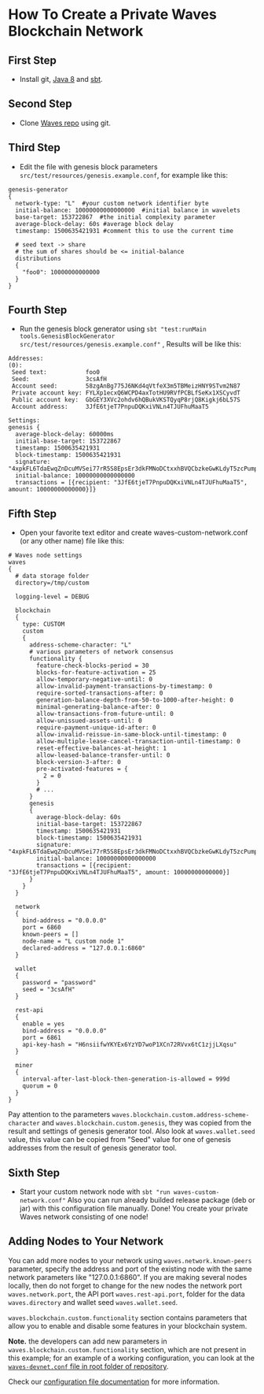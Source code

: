 # How To Create a Private Waves Blockchain Network

## First Step

* Install git, [Java 8](https://java.com/en/download/) and [sbt](http://www.scala-sbt.org/).

## Second Step

* Clone [Waves repo](https://github.com/wavesplatform/Waves/) using git.

## Third Step

* Edit the file with genesis block parameters `src/test/resources/genesis.example.conf`, for example like this:

```
genesis-generator
{
  network-type: "L"  #your custom network identifier byte
  initial-balance: 10000000000000000  #initial balance in wavelets
  base-target: 153722867  #the initial complexity parameter
  average-block-delay: 60s #average block delay
  timestamp: 1500635421931 #comment this to use the current time

  # seed text -> share
  # the sum of shares should be <= initial-balance
  distributions
  {
    "foo0": 10000000000000
  }
}
```

## Fourth Step

* Run the genesis block generator using `sbt "test:runMain tools.GenesisBlockGenerator src/test/resources/genesis.example.conf"` , Results will be like this:

```
Addresses:
(0):
 Seed text:           foo0
 Seed:                3csAfH
 Account seed:        58zgAnBg775J6NKd4qVtfeX3m5TBMeizHNY9STvm2N87
 Private account key: FYLXp1ecxQ6WCPD4axTotHU9RVfPCBLfSeKx1XSCyvdT
 Public account key:  GbGEY3XVc2ohdv6hQBukVKSTQyqP8rjQ8Kigkj6bL57S
 Account address:     3JfE6tjeT7PnpuDQKxiVNLn4TJUFhuMaaT5

Settings:
genesis {
  average-block-delay: 60000ms
  initial-base-target: 153722867
  timestamp: 1500635421931
  block-timestamp: 1500635421931
  signature: "4xpkFL6TdaEwqZnDcuMVSei77rR5S8EpsEr3dkFMNoDCtxxhBVQCbzkeGwKLdyT5zcPumpNnqgybb3qeLV5QtEKv"
  initial-balance: 10000000000000000
  transactions = [{recipient: "3JfE6tjeT7PnpuDQKxiVNLn4TJUFhuMaaT5", amount: 10000000000000}]}
```

## Fifth Step

* Open your favorite text editor and create waves-custom-network.conf \(or any other name\) file like this:

```
# Waves node settings
waves
{
  # data storage folder
  directory=/tmp/custom

  logging-level = DEBUG

  blockchain
  {
    type: CUSTOM
    custom 
    {
      address-scheme-character: "L"
      # various parameters of network consensus
      functionality {
        feature-check-blocks-period = 30
        blocks-for-feature-activation = 25
        allow-temporary-negative-until: 0
        allow-invalid-payment-transactions-by-timestamp: 0
        require-sorted-transactions-after: 0
        generation-balance-depth-from-50-to-1000-after-height: 0
        minimal-generating-balance-after: 0
        allow-transactions-from-future-until: 0
        allow-unissued-assets-until: 0
        require-payment-unique-id-after: 0
        allow-invalid-reissue-in-same-block-until-timestamp: 0
        allow-multiple-lease-cancel-transaction-until-timestamp: 0
        reset-effective-balances-at-height: 1
        allow-leased-balance-transfer-until: 0
        block-version-3-after: 0
        pre-activated-features = {
          2 = 0
        }
        # ...
      }
      genesis 
      {
        average-block-delay: 60s
        initial-base-target: 153722867
        timestamp: 1500635421931
        block-timestamp: 1500635421931
        signature: "4xpkFL6TdaEwqZnDcuMVSei77rR5S8EpsEr3dkFMNoDCtxxhBVQCbzkeGwKLdyT5zcPumpNnqgybb3qeLV5QtEKv"
        initial-balance: 10000000000000000
        transactions = [{recipient: "3JfE6tjeT7PnpuDQKxiVNLn4TJUFhuMaaT5", amount: 10000000000000}]
      }
    }
  }

  network 
  {
    bind-address = "0.0.0.0"
    port = 6860
    known-peers = []
    node-name = "L custom node 1"
    declared-address = "127.0.0.1:6860"
  }

  wallet 
  {
    password = "password"
    seed = "3csAfH"
  }

  rest-api 
  {
    enable = yes
    bind-address = "0.0.0.0"
    port = 6861
    api-key-hash = "H6nsiifwYKYEx6YzYD7woP1XCn72RVvx6tC1zjjLXqsu"
  }

  miner 
  {
    interval-after-last-block-then-generation-is-allowed = 999d
    quorum = 0
  }
}
```

Pay attention to the parameters `waves.blockchain.custom.address-scheme-character` and `waves.blockchain.custom.genesis`, they was copied from the result and settings of genesis generator tool. Also look at `waves.wallet.seed` value, this value can be copied from "Seed" value for one of genesis addresses from the result of genesis generator tool.

## Sixth Step

* Start your custom network node with `sbt "run waves-custom-network.conf"` Also you can run already builded release package \(deb or jar\) with this configuration file manually. Done! You create your private Waves network consisting of one node!

## Adding Nodes to Your Network

You can add more nodes to your network using `waves.network.known-peers` parameter, specify the address and port of the existing node with the same network parameters like "127.0.0.1:6860". If you are making several nodes locally, then do not forget to change for the new nodes the network port `waves.network.port`, the API port `waves.rest-api.port`, folder for the data `waves.directory` and wallet seed `waves.wallet.seed`.

`waves.blockchain.custom.functionality` section contains parameters that allow you to enable and disable some features in your blockchain system. 

**Note.** the developers can add new parameters in `waves.blockchain.custom.functionality` section, which are not present in this example; for an example of a working configuration, you can look at the[ `waves-devnet.conf` file in root folder of repository](https://github.com/wavesplatform/Waves/blob/master/waves-devnet.conf).

Check our [configuration file documentation](/en/waves-full-node/configuration-parameters.md) for more information.

